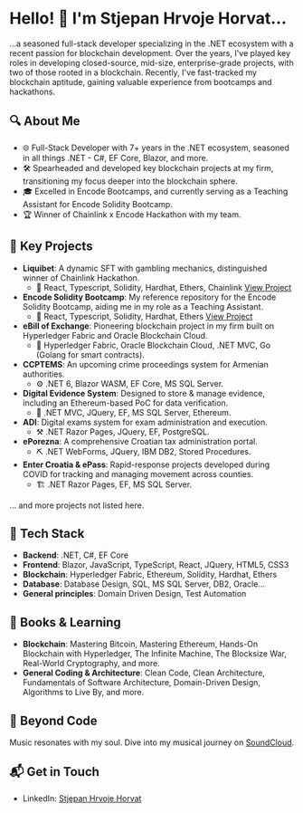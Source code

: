 # Hello! 👋 I'm Stjepan Hrvoje Horvat...

...a seasoned full-stack developer specializing in the .NET ecosystem with a recent passion for blockchain development. Over the years, I've played key roles in developing closed-source, mid-size, enterprise-grade projects, with two of those rooted in a blockchain. Recently, I've fast-tracked my blockchain aptitude, gaining valuable experience from bootcamps and hackathons.

## 🔍 About Me

- 🌐 Full-Stack Developer with 7+ years in the .NET ecosystem, seasoned in all things .NET - C#, EF Core, Blazor, and more.
- 🛠️ Spearheaded and developed key blockchain projects at my firm, transitioning my focus deeper into the blockchain sphere.
- 🎓 Excelled in Encode Bootcamps, and currently serving as a Teaching Assistant for Encode Solidity Bootcamp.
- 🏆 Winner of Chainlink x Encode Hackathon with my team.

## 🚀 Key Projects

- **Liquibet**: A dynamic SFT with gambling mechanics, distinguished winner of Chainlink Hackathon. 
    - 🔧 React, Typescript, Solidity, Hardhat, Ethers, Chainlink 
    [View Project](https://github.com/3fOhorky/liquibet)
- **Encode Solidity Bootcamp**: My reference repository for the Encode Solidity Bootcamp, aiding me in my role as a Teaching Assistant. 
    - 🔨 React, Typescript, Solidity, Hardhat, Ethers
    [View Project](https://github.com/3fOhorky/SolidityBootcampExcercises)
- **eBill of Exchange**: Pioneering blockchain project in my firm built on Hyperledger Fabric and Oracle Blockchain Cloud.
    - 🧰 Hyperledger Fabric, Oracle Blockchain Cloud, .NET MVC, Go (Golang for smart contracts).
- **CCPTEMS**: An upcoming crime proceedings system for Armenian authorities.
    - ⚙️ .NET 6, Blazor WASM, EF Core, MS SQL Server.
- **Digital Evidence System**: Designed to store & manage evidence, including an Ethereum-based PoC for data verification.
    - 🔩 .NET MVC, JQuery, EF, MS SQL Server, Ethereum.
- **ADI**: Digital exams system for exam administration and execution.
    - ⚒️ .NET Razor Pages, JQuery, EF, PostgreSQL.
- **ePorezna**: A comprehensive Croatian tax administration portal.
    - ⛏️ .NET WebForms, JQuery, IBM DB2, Stored Procedures.
- **Enter Croatia & ePass**: Rapid-response projects developed during COVID for tracking and managing movement across counties.
    - 🏗️ .NET Razor Pages, EF, MS SQL Server.

... and more projects not listed here.

## 💼 Tech Stack

- **Backend**: .NET, C#, EF Core
- **Frontend**: Blazor, JavaScript, TypeScript, React, JQuery, HTML5, CSS3
- **Blockchain**: Hyperledger Fabric, Ethereum, Solidity, Hardhat, Ethers
- **Database**: Database Design, SQL, MS SQL Server, DB2, Oracle...
- **General principles**: Domain Driven Design, Test Automation

## 📖 Books & Learning

- **Blockchain**: Mastering Bitcoin, Mastering Ethereum, Hands-On Blockchain with Hyperledger, The Infinite Machine, The Blocksize War, Real-World Cryptography, and more.
- **General Coding & Architecture**: Clean Code, Clean Architecture, Fundamentals of Software Architecture, Domain-Driven Design, Algorithms to Live By, and more.

## 🎸 Beyond Code

Music resonates with my soul. Dive into my musical journey on [SoundCloud](https://soundcloud.com/stjepan-hrvoje-horvat).

## 📬 Get in Touch

- LinkedIn: [Stjepan Hrvoje Horvat](https://www.linkedin.com/in/stjepan-hrvoje-horvat/)
